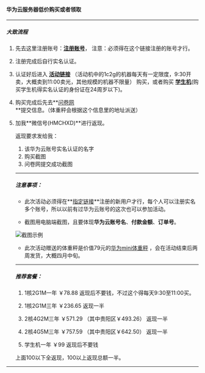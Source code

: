 #### 华为云服务器低价购买或者领取
---
##### 大致流程

1. 先去这里注册账号：**[注册账号](http://t.cn/A6h5pa8I)**， 注意：必须得在这个链接注册的账号才行。

2. 注册完成后自行实名认证。

3. 认证好后进入  **[活动链接](https://activity.huaweicloud.com/2020feb_promotion/index.html?channelFrom=MTEyMw==&utm_source=lyy&utm_medium=off-cn&utm_campaign=yesky&utm_content=0228b)** （活动机中的1c2g的机器每天有一定限度，9:30开卖，大概卖到11:00卖光，其他规模的机器不限量） 购买，或者购买  **[学生机](https://developer.huaweicloud.com/campus?productType=KC1_1&timeType=3&regionType=1&domainItemData=)**(购买学生机得实名认证的身份证在24周岁以下)。

4. 购买完成后先去**[问卷网](http://gn3fi3uo1fovay4v.mikecrm.com/q409BJ3)**提交信息。（体重秤会根据这个信息里的地址派送）

5. 加我**微信号(HMCHXD)**进行返现。   

   返现要求发给我：

   1. 该华为云账号实名认证的名字
   2. 购买截图
   3. 问卷网提交成功截图

   ---

   ##### 注意事项：

   + 此次活动必须得在**[指定链接](http://t.cn/A6h5pa8I)**注册的新用户才行，每个人可以注册实名多个账号，所以以前有过华为云账号的这次也可以参加活动。

   + 截图用电脑端截图，且要体现**华为云账号名**、**付款金额**、**订单号**。

   ![截图示例](http://image.lolored.com/img.png)

   

   + 此次活动赠送的体重秤是价值79元的[华为mini体重秤](https://item.jd.com/100003601369.html) ，会在活动结束后两周发货，大概四月中旬。

   ---

   ##### 推荐套餐：

   1. 1核2G1M一年     ￥78.88        返现后不要钱，不过这个得每天9:30至11:00买。

   2. 1核2G1M三年     ￥236.65     返现一半

   3. 2核4G2M三年     ￥571.29    （其中贵阳区￥493.26）   返现一半

   4. 2核4G5M三年     ￥757.59     （其中贵阳区￥642.50）  返现一半

   5. 学生机一年           ￥99             返现后不要钱

      

   上面100以下全返现，100以上返现总额一半。

---
